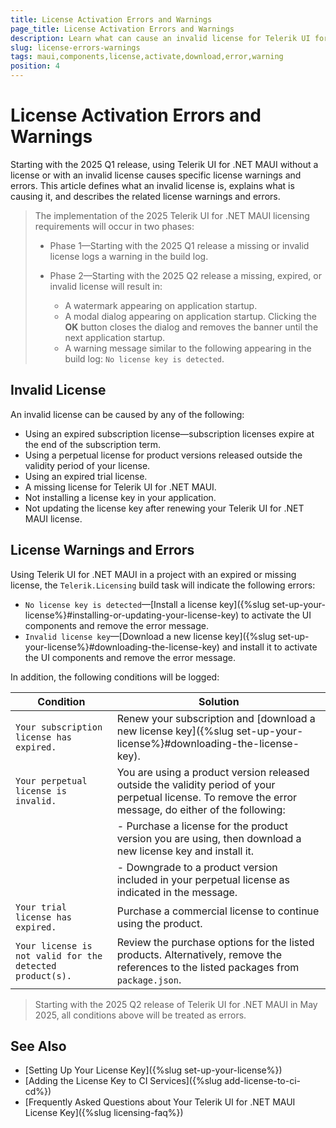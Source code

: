 ```yaml
---
title: License Activation Errors and Warnings
page_title: License Activation Errors and Warnings
description: Learn what can cause an invalid license for Telerik UI for .NET MAUI, learn what are the common warnings and errors, and learn how to solve them.
slug: license-errors-warnings
tags: maui,components,license,activate,download,error,warning
position: 4
---
```


# License Activation Errors and Warnings

Starting with the 2025 Q1 release, using Telerik UI for .NET MAUI without a license or with an invalid license causes specific license warnings and errors. This article defines what an invalid license is, explains what is causing it, and describes the related license warnings and errors.

>The implementation of the 2025 Telerik UI for .NET MAUI licensing requirements will occur in two phases:
>
>- Phase 1&mdash;Starting with the 2025 Q1 release a missing or invalid license logs a warning in the build log.
>
>- Phase 2&mdash;Starting with the 2025 Q2 release a missing, expired, or invalid license will result in:
>   - A watermark appearing on application startup.
>   - A modal dialog appearing on application startup. Clicking the **OK** button closes the dialog and removes the banner until the next application startup.
>   - A warning message similar to the following appearing in the build log: `No license key is detected`.

## Invalid License

An invalid license can be caused by any of the following:

- Using an expired subscription license—subscription licenses expire at the end of the subscription term.
- Using a perpetual license for product versions released outside the validity period of your license.
- Using an expired trial license.
- A missing license for Telerik UI for .NET MAUI.
- Not installing a license key in your application.
- Not updating the license key after renewing your Telerik UI for .NET MAUI license.

## License Warnings and Errors

Using Telerik UI for .NET MAUI in a project with an expired or missing license, the `Telerik.Licensing` build task will indicate the following errors:

- `No license key is detected`—[Install a license key]({%slug set-up-your-license%}#installing-or-updating-your-license-key) to activate the UI components and remove the error message.
- `Invalid license key`—[Download a new license key]({%slug set-up-your-license%}#downloading-the-license-key) and install it to activate the UI components and remove the error message.

In addition, the following conditions will be logged:

| Condition                              | Solution                                                                                      |
|----------------------------------------|-----------------------------------------------------------------------------------------------|
| `Your subscription license has expired.` | Renew your subscription and [download a new license key]({%slug set-up-your-license%}#downloading-the-license-key). |
| `Your perpetual license is invalid.` | You are using a product version released outside the validity period of your perpetual license. To remove the error message, do either of the following: |
|                                        | - Purchase a license for the product version you are using, then download a new license key and install it. |
|                                        | - Downgrade to a product version included in your perpetual license as indicated in the message. |
| `Your trial license has expired.`        | Purchase a commercial license to continue using the product. |
| `Your license is not valid for the detected product(s).` | Review the purchase options for the listed products. Alternatively, remove the references to the listed packages from `package.json`. |

>Starting with the 2025 Q2 release of Telerik UI for .NET MAUI in May 2025, all conditions above will be treated as errors.

## See Also

* [Setting Up Your License Key]({%slug set-up-your-license%})
* [Adding the License Key to CI Services]({%slug add-license-to-ci-cd%})
* [Frequently Asked Questions about Your Telerik UI for .NET MAUI License Key]({%slug licensing-faq%})

